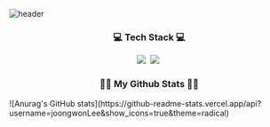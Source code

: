 <!-- ### Hi there 👋 -->

<!--
**joongwonLee/joongwonLee** is a ✨ _special_ ✨ repository because its `README.md` (this file) appears on your GitHub profile.

Here are some ideas to get you started:

- 🔭 I’m currently working on ...
### - 🌱 I’m currently learning iOS & Swift
- 👯 I’m looking to collaborate on ...
- 🤔 I’m looking for help with ...
- 💬 Ask me about ...
- 📫 How to reach me: ...
- 😄 Pronouns: ...
- ⚡ Fun fact: ...
-->

![header](https://capsule-render.vercel.app/api?type=egg&color=random&height=300&section=header&text=Joongwon%20render&fontSize=90)

<h3 align="center">💻 Tech Stack 💻</h3>
<p align="center">
<img src="https://img.shields.io/badge/Swift-F05138?style=plastic&logo=Swift&logoColor=orange"/></a>&nbsp
<img src="https://img.shields.io/badge/Python-3766AB?style=plastic&logo=Python&logoColor=white"/></a>&nbsp

<h3 align="center">🧑‍💻 My Github Stats 🧑‍💻</h3>
<!-- <div align="center"> -->
![Anurag's GitHub stats](https://github-readme-stats.vercel.app/api?username=joongwonLee&show_icons=true&theme=radical)
